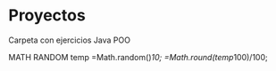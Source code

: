 # Proyectos
Carpeta con ejercicios Java POO

MATH RANDOM
temp =Math.random()*10;
=Math.round(temp*100)/100;